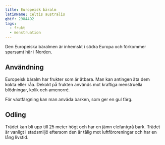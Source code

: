 ```yaml
---
title: Europeisk bäralm
latinName: Celtis australis
gbif: 2984492
tags:
  - frukt
  - menstruation
---
```


Den Europeiska bäralmen är inhemskt i södra Europa och förkommer sparsamt här i Norden.

## Användning

Europeisk bäralm har frukter som är ätbara. Man kan antingen äta dem kokta eller råa. Dekokt på frukten används mot kraftiga menstruella blödningar, kolik och amenorré.

För växtfärgning kan man anväda barken, som ger en gul färg.

## Odling

Trädet kan bli upp till 25 meter högt och har en jämn elefantgrå bark. Trädet är vanligt i stadsmiljö eftersom den är tålig mot luftföroreningar och har en lång livstid.
